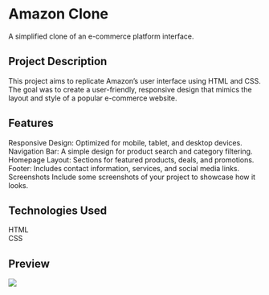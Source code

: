 <h1>Amazon Clone</h1>
A simplified clone of an e-commerce platform interface.

<h2>Project Description</h2>
This project aims to replicate Amazon’s user interface using HTML and CSS. The goal was to create a user-friendly, responsive design that mimics the layout and style of a popular e-commerce website.

<h2>Features</h2>
Responsive Design: Optimized for mobile, tablet, and desktop devices.
Navigation Bar: A simple design for product search and category filtering.
Homepage Layout: Sections for featured products, deals, and promotions.
Footer: Includes contact information, services, and social media links.
Screenshots
Include some screenshots of your project to showcase how it looks.

<h2>Technologies Used</h2>
HTML
<br>
CSS

<h2>Preview</h2>

![][def]

[def]: amazon.gif
